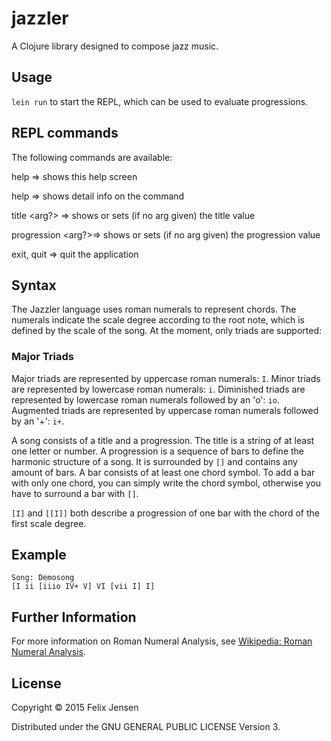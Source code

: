 # jazzler

A Clojure library designed to compose jazz music.

## Usage

`lein run` to start the REPL, which can be used to evaluate progressions.

## REPL commands

The following commands are available:

help => shows this help screen

help <command> => shows detail info on the command

title <arg?> => shows or sets (if no arg given) the title value 

progression <arg?>=> shows or sets (if no arg given) the progression value

exit, quit => quit the application

## Syntax

The Jazzler language uses roman numerals to represent chords. The numerals indicate the scale degree according to the root note, which is defined by the scale of the song.
At the moment, only triads are supported:

### Major Triads
Major triads are represented by uppercase roman numerals: `I`.
Minor triads are represented by lowercase roman numerals: `i`.
Diminished triads are represented by lowercase roman numerals followed by an 'o': `io`.
Augmented triads are represented by uppercase roman numerals followed by an '+': `i+`.

A song consists of a title and a progression. The title is a string of at least one letter or number.
A progression is a sequence of bars to define the harmonic structure of a song. It is surrounded by `[]` and contains any amount of bars.
A bar consists of at least one chord symbol. To add a bar with only one chord, you can simply write the chord symbol, otherwise you have to surround a bar with `[]`.

`[I]` and `[[I]]` both describe a progression of one bar with the chord of the first scale degree.

## Example

```
Song: Demosong
[I ii [iiio IV+ V] VI [vii I] I]
```

## Further Information
For more information on Roman Numeral Analysis, see [Wikipedia: Roman Numeral Analysis](https://en.wikipedia.org/wiki/Roman_numeral_analysis).

## License

Copyright © 2015 Felix Jensen

Distributed under the GNU GENERAL PUBLIC LICENSE Version 3.
